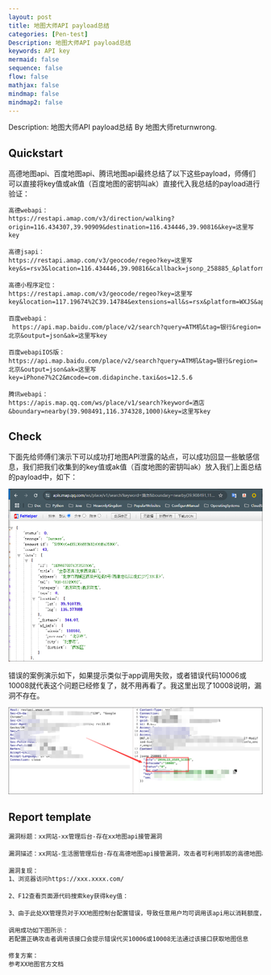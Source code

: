 ```yaml
---
layout: post
title: 地图大师API payload总结
categories: [Pen-test]
Description: 地图大师API payload总结
keywords: API key
mermaid: false
sequence: false
flow: false
mathjax: false
mindmap: false
mindmap2: false
---
```


Description: 地图大师API payload总结 By 地图大师returnwrong.

## Quickstart

高德地图api、百度地图api、腾讯地图api最终总结了以下这些payload，师傅们可以直接将key值或ak值（百度地图的密钥叫ak）直接代入我总结的payload进行验证：

```shell
高德webapi：
https://restapi.amap.com/v3/direction/walking?origin=116.434307,39.90909&destination=116.434446,39.90816&key=这里写key

高德jsapi：
https://restapi.amap.com/v3/geocode/regeo?key=这里写key&s=rsv3&location=116.434446,39.90816&callback=jsonp_258885_&platform=JS

高德小程序定位：
https://restapi.amap.com/v3/geocode/regeo?key=这里写key&location=117.19674%2C39.14784&extensions=all&s=rsx&platform=WXJS&appname=c589cf63f592ac13bcab35f8cd18f495&sdkversion=1.2.0&logversion=2.0

百度webapi：
 https://api.map.baidu.com/place/v2/search?query=ATM机&tag=银行&region=北京&output=json&ak=这里写key

百度webapiIOS版：
https://api.map.baidu.com/place/v2/search?query=ATM机&tag=银行&region=北京&output=json&ak=这里写key=iPhone7%2C2&mcode=com.didapinche.taxi&os=12.5.6

腾讯webapi：
https://apis.map.qq.com/ws/place/v1/search?keyword=酒店&boundary=nearby(39.908491,116.374328,1000)&key=这里写key
```

## Check

下面先给师傅们演示下可以成功打地图API泄露的站点，可以成功回显一些敏感信息，我们把我们收集到的key值或ak值（百度地图的密钥叫ak）放入我们上面总结的payload中，如下：

![](/images/map-api-key/swappy-20241202-131022.png)

错误的案例演示如下，如果提示类似于app调用失败，或者错误代码10006或10008就代表这个问题已经修复了，就不用再看了。我这里出现了10008说明，漏洞不存在。

![](/images/map-api-key/swappy-20241202-131406.png)

## Report template

```html
漏洞标题：xx网站-xx管理后台-存在xx地图api接管漏洞

漏洞描述：xx网站-生活圈管理后台-存在高德地图api接管漏洞，攻击者可利用抓取的高德地图ak值任意调用属于xx的高德地图的api额度造成XX的高德地图api额度被恶意盗用，消耗等。当额度被消耗完毕后，会造成地图加载异常，定位服务无法使用等，影响用户体验。

漏洞复现：
1、浏览器访问https://xxx.xxxx.com/

2、F12查看页面源代码搜索key获得key值：

3、由于此处XX管理员对于XX地图控制台配置错误，导致任意用户均可调用该api用以消耗额度，此处参考高德地图官方web调用接口构造payload：https://api.map.baidu.com/place/v2/search?query=ATM机&tag=银行&region=北京&output=json&ak=这里写key

调用成功如下图所示：
若配置正确攻击者调用该接口会提示错误代买10006或10008无法通过该接口获取地图信息

修复方案：
参考XX地图官方文档
```
